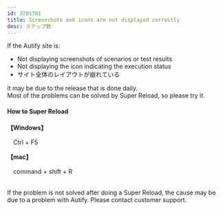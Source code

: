 ```yaml
---
id: 3701701
title: Screenshots and icons are not displayed correctly
desc: ステップ数
---
```


If the Autify site is:

- Not displaying screenshots of scenarios or test results
- Not displaying the icon indicating the execution status
- サイト全体のレイアウトが崩れている

it may be due to the release that is done daily. <br> Most of the problems can be solved by Super Reload, so please try it.

#### How to Super Reload

**【Windows】**

　Ctrl + F5

**【mac】**

　command + shift + R

<br> If the problem is not solved after doing a Super Reload, the cause may be due to a problem with Autify. Please contact customer support.

